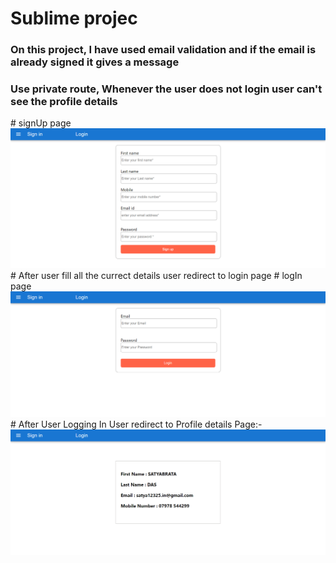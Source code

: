 # Sublime projec

<h3>On this project, I have used email validation and if the email is already signed it gives a message</h3>
<h3>Use private route, Whenever the user does not login user can't see the profile details</h3>
# signUp page
<img src="https://github.com/Satya12325/sublime_project/blob/master/screencapture-localhost-3001-2022-03-24-08_47_35.png"/>
# After user fill all the currect details user redirect to login page
# logIn page
<img src="https://github.com/Satya12325/sublime_project/blob/master/screencapture-localhost-3001-login-2022-03-24-08_47_48.png"/>
# After User Logging In User redirect to Profile details Page:-
<img src="https://github.com/Satya12325/sublime_project/blob/master/screencapture-localhost-3001-profile-3-2022-03-24-08_48_06.png"/>
